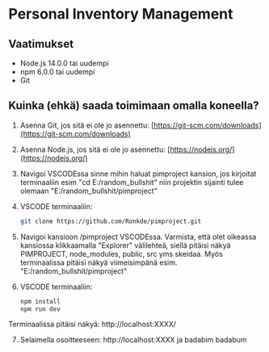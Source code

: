 # Personal Inventory Management

## Vaatimukset

- Node.js 14.0.0 tai uudempi
- npm 6.0.0 tai uudempi
- Git

## Kuinka (ehkä) saada toimimaan omalla koneella?

1. Asenna Git, jos sitä ei ole jo asennettu:
   [https://git-scm.com/downloads](https://git-scm.com/downloads)

2. Asenna Node.js, jos sitä ei ole jo asennettu:
   [https://nodejs.org/](https://nodejs.org/)

3. Navigoi VSCODEssa sinne mihin haluat pimproject kansion, jos kirjoitat terminaaliin esim "cd E:/random_bullshit" niin projektin sijainti tulee olemaan "E:/random_bullshit/pimproject"

4. VSCODE terminaaliin:
   ```sh
   git clone https://github.com/Ronkde/pimproject.git  

5. Navigoi kansioon /pimproject VSCODEssa. Varmista, että olet oikeassa kansiossa klikkaamalla "Explorer" välilehteä, siellä pitäisi näkyä PIMPROJECT, node_modules, public, src yms skeidaa. Myös terminaalissa pitäisi näkyä viimeisimpänä esim. "E:/random_bullshit/pimproject"

6. VSCODE terminaaliin:
   ```sh
   npm install
   npm run dev

Terminaalissa pitäisi näkyä: http://localhost:XXXX/

7. Selaimella osoitteeseen: http://localhost:XXXX ja badabim badabum